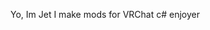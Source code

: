 Yo, Im Jet
I make mods for VRChat
c# enjoyer



<!---
JetyYeti/JetyYeti is a ✨ special ✨ repository because its `README.md` (this file) appears on your GitHub profile.
You can click the Preview link to take a look at your changes.
--->
